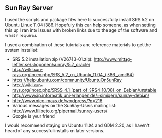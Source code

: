 Sun Ray Server
--------------

I used the scripts and package files here to successfully install SRS 5.2 on Ubuntu Linux 11.04 i386. Hopefully this can help someone, as when setting this up I ran into issues with broken links due to the age of the software and what it requires.

I used a combination of these tutorials and reference materials to get the system installed:
* SRS 5.2 installation zip (V26743-01.zip): http://www.mittag-leffler.se/~koponen/sunray/5.2_oracle/
* http://wiki.sun-rays.org/index.php/SRS_5.2_on_Ubuntu_11.04_(i386,_amd64)
* https://help.ubuntu.com/community/UbuntuOnSunRay
* http://wiki.sun-rays.org/index.php/SRSS_4.1_(part_of_SRS4_10/08)_on_Debian/unstable
* http://wwwcip.informatik.uni-erlangen.de/~simigern/sunray-debian/
* http://www.nico-maas.de/wordpress/?p=216
* Various messages on the SunRay-Users mailing list: http://www.filibeto.org/pipermail/sunray-users/
* Google is your friend!

I would recommend staying on Ubuntu 11.04 and GDM 2.20, as I haven't heard of any successful installs on later versions.
